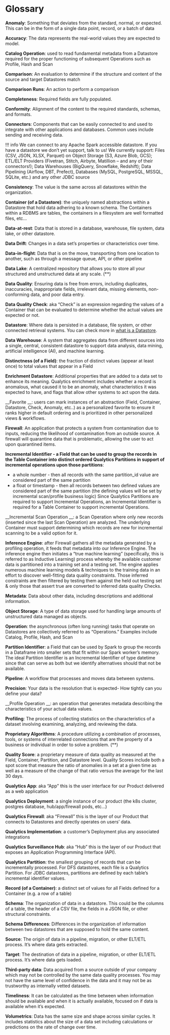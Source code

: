 # Glossary

 <a name="anomaly"></a>__Anomaly__: Something that deviates from the standard, normal, or expected. This can be in the form of a single data point, record, or a batch of data

 <a name="accuracy"></a>__Accuracy__: The data represents the real-world values they are expected to model.

 <a name="catalog"></a>__Catalog Operation__: used to read fundamental metadata from a Datastore required for the proper functioning of subsequent Operations such as Profile, Hash and Scan

 <a name="comparison"></a>__Comparison__: An evaluation to determine if the structure and content of the source and target Datastores match

 <a name="comparison"></a>__Comparison Runs__: An action to perform a comparison

 <a name="completeness"></a>__Completeness__: Required fields are fully populated.

 <a name="conformity"></a>__Conformity__: Alignment of the content to the required standards, schemas, and formats.

 <a name="connectors"></a>__Connectors__: Components that can be easily connected to and used to integrate with other applications and databases. Common uses include sending and receiving data.

!!! info
    We can connect to any Apache Spark accessible datastore. If you have a datastore we don’t yet support, talk to us! We currently support: Files (CSV, JSON, XLSX, Parquet) on Object Storage (S3, Azure Blob, GCS); ETL/ELT Providers (Fivetran, Stitch, Airbyte, Matillion – and any of their connectors!); Data Warehouses (BigQuery, Snowflake, Redshift); Data Pipelining (Airflow, DBT, Prefect), Databases (MySQL, PostgreSQL, MSSQL, SQLite, etc.) and any other JDBC source

 <a name="consistency"></a>__Consistency__: The value is the same across all datastores within the organization.

 <a name="container"></a>__Container (of a Datastore)__: the uniquely named abstractions within a Datastore that hold data adhering to a known schema.  The Containers within a RDBMS are tables, the containers in a filesystem are well formatted files, etc…

 <a name="dataatrest"></a>__Data-at-rest__: Data that is stored in a database, warehouse, file system, data lake, or other datastore.

 <a name="drift"></a>__Data Drift__: Changes in a data set’s properties or characteristics over time.

 <a name="datainflight"></a>__Data-in-flight__: Data that is on the move, transporting from one location to another, such as through a message queue, API, or other pipeline

 <a name="datalake"></a>__Data Lake__: ​​A centralized repository that allows you to store all your structured and unstructured data at any scale. (**)

 <a name="dataquality"></a>__Data Quality__: Ensuring data is free from errors, including duplicates, inaccuracies, inappropriate fields, irrelevant data, missing elements, non-conforming data, and poor data entry.

 <a name="check"></a>__Data Quality Check__: aka “Check” is an expression regarding the values of a Container that can be evaluated to determine whether the actual values are expected or not.

 <a name="datastore"></a>__Datastore__: Where data is persisted in a database, file system, or other connected retrieval systems. You can check more in [what is a Datastore](/datastores/what-is-datastore).

 <a name="datawarehouse"></a>__Data Warehouse__: A system that aggregates data from different sources into a single, central, consistent datastore to support data analysis, data mining, artificial intelligence (AI), and machine learning.

 <a name="distinctness"></a>__Distinctness (of a Field)__: the fraction of distinct values (appear at least once) to total values that appear in a Field

 <a name="enrichment"></a>__Enrichment Datastore__: Additional properties that are added to a data set to enhance its meaning. Qualytics enrichment includes whether a record is anomalous, what caused it to be an anomaly, what characteristics it was expected to have, and flags that allow other systems to act upon the data.

 <a name="favorite"></a>__Favorite __: users can mark instances of an abstraction (Field, Container, Datastore, Check, Anomaly, etc..) as a personalized favorite to ensure it ranks higher in default ordering and is prioritized in other personalized views & workflows.

 <a name="firewall"></a>__Firewall__: An application that protects a system from contamination due to inputs, reducing the likelihood of contamination from an outside source. A firewall will quarantine data that is problematic, allowing the user to act upon quarantined items.

 <a name="incremental"></a>__Incremental Identifier - a Field that can be used to group the records in the Table Container into distinct ordered Qualytics Partitions in support of incremental operations upon those partitions__:

* a whole number - then all records with the same partition_id value are considered part of the same partition
* a float or timestamp - then all records between two defined values are considered part of the same partition (the defining values will be set by incremental scan/profile business logic) Since Qualytics Partitions are required to support Incremental Operations, an Incremental Identifier is required for a Table Container to support incremental Operations.

 <a name="incremental"></a>__Incremental Scan Operation __: a Scan Operation where only new records (inserted since the last Scan Operation) are analyzed. The underlying Container must support determining which records are new for incremental scanning to be a valid option for it.

 <a name="inference"></a>__Inference Engine__: after Firewall gathers all the metadata generated by a profiling operation, it feeds that metadata into our Inference Engine. The inference engine then initiates a “true machine learning” (specifically, this is referred to as Inductive Learning) process whereby the available customer data is partitioned into a training set and a testing set.  The engine applies numerous machine learning models & techniques to the training data in an effort to discover well-fitting data quality constraints. Those inferred constraints are then filtered by testing them against the held out testing set & only those that assert true are converted to inferred data quality Checks.

 <a name="metadata"></a>__Metadata__: Data about other data, including descriptions and additional information.

 <a name="object"></a>__Object Storage__: A type of data storage used for handling large amounts of unstructured data managed as objects.

 <a name="operation"></a>__Operation__: the asynchronous (often long running) tasks that operate on Datastores are collectively referred to as “Operations.”  Examples include Catalog, Profile, Hash, and Scan

 <a name="partition"></a>__Partition Identifier__: a Field that can be used by Spark to group the records in a Dataframe into smaller sets that fit within our Spark worker’s memory. The ideal Partition Identifier is an Incremental Identifier of type datetime since that can serve as both but we identify alternatives should that not be available.

 <a name="pipeline"></a>__Pipeline__: A workflow that processes and moves data between systems.

 <a name="precision"></a>__Precision__: Your data is the resolution that is expected- How tightly can you define your data?

 <a name="profile"></a>__Profile Operation __: an operation that generates metadata describing the characteristics of your actual data values.

 <a name="profiling"></a>__Profiling__: The process of collecting statistics on the characteristics of a dataset involving examining, analyzing, and reviewing the data.

 <a name="proprietary"></a>__Proprietary Algorithms__: A procedure utilizing a combination of processes, tools, or systems of interrelated connections that are the property of a business or individual in order to solve a problem. (**)

 <a name="quality"></a>__Quality Score__: a proprietary measure of data quality as measured at the Field, Container, Partition, and Datastore level.  Quality Scores include both a spot score that measure the ratio of anomalies in a set at a given time as well as a measure of the change of that ratio versus the average for the last 30 days.

 <a name="app"></a>__Qualytics App__: aka “App” this is the user interface for our Product delivered as a web application

 <a name="deployment"></a>__Qualytics Deployment__: a single instance of our product (the k8s cluster, postgres database, hub/app/firewall pods, etc…)

 <a name="firewall"></a>__Qualytics Firewall__: aka “Firewall” this is the layer of our Product that connects to Datastores and directly operates on users’ data.

 <a name="implementation"></a>__Qualytics Implementation__: a customer’s Deployment plus any associated integrations

 <a name="hub"></a>__Qualytics Surveillance Hub__: aka “Hub” this is the layer of our Product that exposes an Application Programming Interface (API).

 <a name="qualytics"></a>__Qualytics Partition__: the smallest grouping of records that can be incrementally processed. For DFS datastores, each file is a Qualytics Partition. For JDBC datastores, partitions are defined by each table’s incremental identifier values.

 <a name="record"></a>__Record (of a Container)__: a distinct set of values for all Fields defined for a Container (e.g. a row of a table)

 <a name="schema"></a>__Schema__: The organization of data in a datastore. This could be the columns of a table, the header of a CSV file, the fields in a JSON file, or other structural constraints.

 <a name="schema"></a>__Schema Differences__: Differences in the organization of information between two datastores that are supposed to hold the same content.

 <a name="source"></a>__Source__: The origin of data in a pipeline, migration, or other ELT/ETL process. It’s where data gets extracted.

 <a name="target"></a>__Target__: The destination of data in a pipeline, migration, or other ELT/ETL process. It’s where data gets loaded.

 <a name="third"></a>__Third-party data__: Data acquired from a source outside of your company which may not be controlled by the same data quality processes. You may not have the same level of confidence in the data and it may not be as trustworthy as internally vetted datasets.

 <a name="timeliness"></a>__Timeliness__: It can be calculated as the time between when information should be available and when it is actually available, focused on if data is available when it’s expected.

 <a name="volumetrics"></a>__Volumetrics__: Data has the same size and shape across similar cycles. It includes statistics about the size of a data set including calculations or predictions on the rate of change over time.